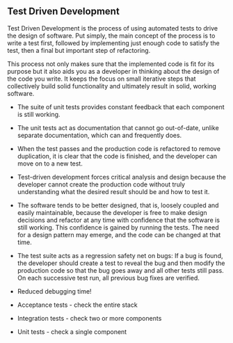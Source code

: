 ## Test Driven Development

Test Driven Development is the process of using automated tests to drive the design of software. Put simply, the main concept of the process is to write a test first, followed by implementing just enough code to satisfy the test, then a final but important step of refactoring.

This process not only makes sure that the implemented code is fit for its purpose but it also aids you as a developer in thinking about the design of the code you write. It keeps the focus on small iterative steps that collectively build solid functionality and ultimately result in solid, working software.


* The suite of unit tests provides constant feedback that each component is still working.
* The unit tests act as documentation that cannot go out-of-date, unlike separate documentation, which can and frequently does.
* When the test passes and the production code is refactored to remove duplication, it is clear that the code is finished, and the developer can move on to a new test.
* Test-driven development forces critical analysis and design because the developer cannot create the production code without truly understanding what the desired result should be and how to test it.
* The software tends to be better designed, that is, loosely coupled and easily maintainable, because the developer is free to make design decisions and refactor at any time with confidence that the software is still working. This confidence is gained by running the tests. The need for a design pattern may emerge, and the code can be changed at that time.
* The test suite acts as a regression safety net on bugs: If a bug is found, the developer should create a test to reveal the bug and then modify the production code so that the bug goes away and all other tests still pass. On each successive test run, all previous bug fixes are verified.
* Reduced debugging time!




* Acceptance tests - check the entire stack
* Integration tests - check two or more components
* Unit tests - check a single component


